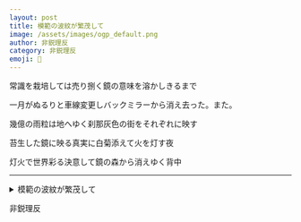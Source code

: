 ```yaml
---
layout: post
title: 模範の波紋が繁茂して
image: /assets/images/ogp_default.png
author: 非鋭理反
category: 非鋭理反
emoji: 👕
---
```


<div class="tanka-area"><div class="tanka">
<p>常識を栽培しては売り捌く鏡の意味を溶かしきるまで</p>

<p>一月がぬるりと車線変更しバックミラーから消え去った。また。</p>

<p>幾億の雨粒は地へゆく刹那灰色の街をそれぞれに映す</p>

<p>苔生した鏡に映る真実に白菊添えて火を灯す夜</p>

<p>灯火で世界彩る決意して鏡の森から消えゆく背中</p>

</div></div>

---

<details><summary>模範の波紋が繁茂して</summary>
常識を栽培しては売り捌く鏡の意味を溶かしきるまで<br/>
一月がぬるりと車線変更しバックミラーから消え去った。また。<br/>
幾億の雨粒は地へゆく刹那灰色の街をそれぞれに映す<br/>
苔生した鏡に映る真実に白菊添えて火を灯す夜<br/>
灯火で世界彩る決意して鏡の森から消えゆく背中<br/>
<br/>

</details>

非鋭理反

